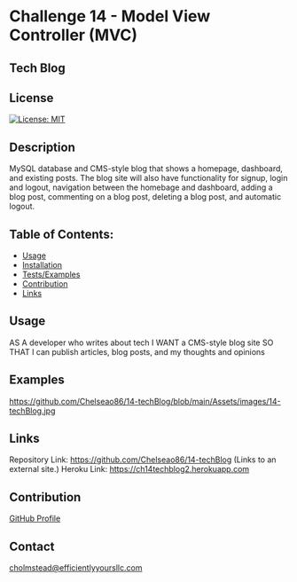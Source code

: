 
# Challenge 14 - Model View Controller (MVC)
## Tech Blog


## License
[![License: MIT](https://user-images.githubusercontent.com/74750414/157791111-8c5ad466-eda2-487e-bfdf-501637c9547c.svg)](https://user-images.githubusercontent.com/74750414/157791111-8c5ad466-eda2-487e-bfdf-501637c9547c.svg)

## Description
MySQL database and CMS-style blog that shows a homepage, dashboard, and existing posts. The blog site will also have functionality for signup, login and logout, navigation between the homebage and dashboard, adding a blog post, commenting on a blog post,  deleting a blog post, and automatic logout.


## Table of Contents:
   + [Usage](#usage)
   + [Installation](#installation)
   + [Tests/Examples](#testing) 
   + [Contribution](#contribution)
   + [Links](#links)  


## Usage
AS A developer who writes about tech
I WANT a CMS-style blog site
SO THAT I can publish articles, blog posts, and my thoughts and opinions



## Examples
https://github.com/Chelseao86/14-techBlog/blob/main/Assets/images/14-techBlog.jpg

## Links
Repository Link: https://github.com/Chelseao86/14-techBlog (Links to an external site.)
Heroku Link: https://ch14techblog2.herokuapp.com

## Contribution
[GitHub Profile](https://github.com/Chelseao86)

## Contact
cholmstead@efficientlyyoursllc.com